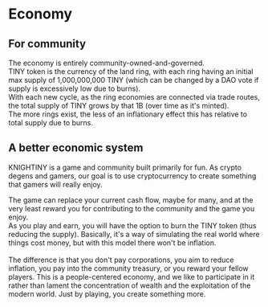 # Economy

## For community&#x20;

The economy is entirely community-owned-and-governed. \
TINY token is the currency of the land ring, with each ring having an initial max supply of 1,000,000,000 TINY (which can be changed by a DAO vote if supply is excessively low due to burns). \
With each new cycle, as the ring economies are connected via trade routes, the total supply of TINY grows by that 1B (over time as it's minted). \
The more rings exist, the less of an inflationary effect this has relative to total supply due to burns.

## **A better economic system**

KNIGHTINY is a game and community built primarily for fun. As crypto degens and gamers, our goal is to use cryptocurrency to create something that gamers will really enjoy.

The game can replace your current cash flow, maybe for many, and at the very least reward you for contributing to the community and the game you enjoy. \
As you play and earn, you will have the option to burn the TINY token (thus reducing the supply). Basically, it's a way of simulating the real world where things cost money, but with this model there won't be inflation. \
\
The difference is that you don't pay corporations, you aim to reduce inflation, you pay into the community treasury, or you reward your fellow players. This is a people-centered economy, and we like to participate in it rather than lament the concentration of wealth and the exploitation of the modern world. Just by playing, you create something more.
